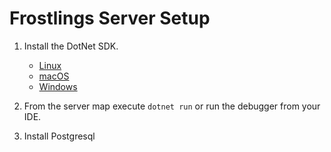 # Frostlings Server Setup

1. Install the DotNet SDK.
   - [Linux](https://www.microsoft.com/net/learn/get-started/linux/rhel)
   - [macOS](https://www.microsoft.com/net/learn/get-started/macos)
   - [Windows](https://www.microsoft.com/net/learn/get-started/windows)

2. From the server map execute ``dotnet run`` or run the debugger from your IDE.

3. Install Postgresql